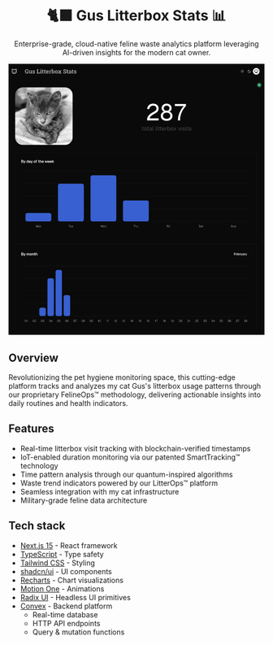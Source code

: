 <h1 align="center">🐈‍⬛ Gus Litterbox Stats 📊</h1>
<p align="center">Enterprise-grade, cloud-native feline waste analytics platform leveraging AI-driven insights for the modern cat owner.</p>

<p align="center">
  <a href="#">
    <img src="./public/gus-litterbox-stats.png" width="1000px" alt="Gus Litterbox Stats" />
  </a>
</p>

## Overview

Revolutionizing the pet hygiene monitoring space, this cutting-edge platform tracks and analyzes my cat Gus's litterbox usage patterns through our proprietary FelineOps™ methodology, delivering actionable insights into daily routines and health indicators.

## Features

- Real-time litterbox visit tracking with blockchain-verified timestamps
- IoT-enabled duration monitoring via our patented SmartTracking™ technology
- Time pattern analysis through our quantum-inspired algorithms
- Waste trend indicators powered by our LitterOps™ platform
- Seamless integration with my cat infrastructure
- Military-grade feline data architecture

## Tech stack

- [Next.js 15](https://nextjs.org/) - React framework
- [TypeScript](https://www.typescriptlang.org/) - Type safety
- [Tailwind CSS](https://tailwindcss.com/) - Styling
- [shadcn/ui](https://ui.shadcn.com/) - UI components
- [Recharts](https://recharts.org/) - Chart visualizations
- [Motion One](https://motion.dev/) - Animations
- [Radix UI](https://www.radix-ui.com/) - Headless UI primitives
- [Convex](https://www.convex.dev/) - Backend platform
  - Real-time database
  - HTTP API endpoints
  - Query & mutation functions
